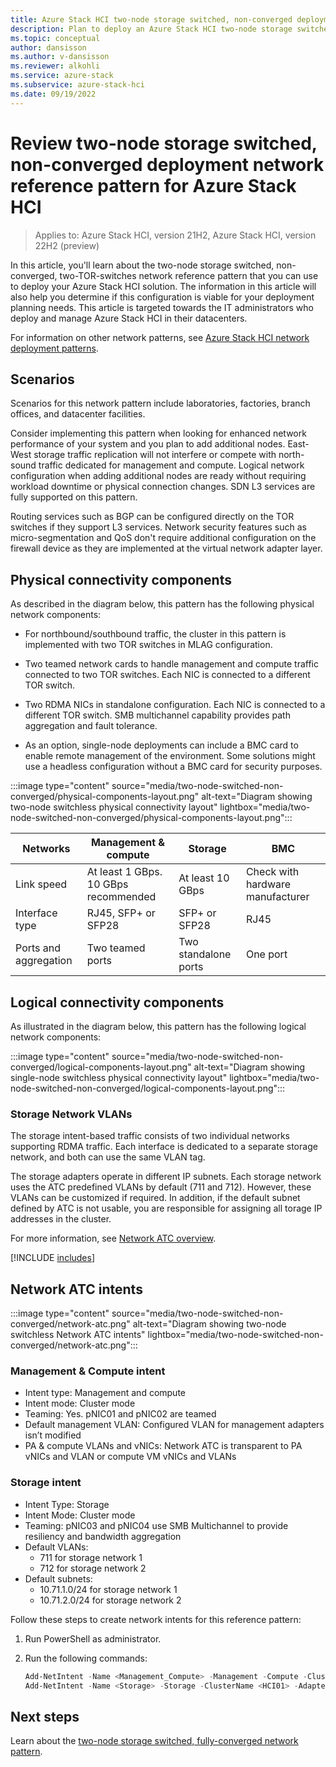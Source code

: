 ```yaml
---
title: Azure Stack HCI two-node storage switched, non-converged deployment network reference pattern
description: Plan to deploy an Azure Stack HCI two-node storage switched, non-converged network reference pattern.
ms.topic: conceptual
author: dansisson
ms.author: v-dansisson
ms.reviewer: alkohli
ms.service: azure-stack
ms.subservice: azure-stack-hci
ms.date: 09/19/2022
---
```


# Review two-node storage switched, non-converged deployment network reference pattern for Azure Stack HCI

> Applies to: Azure Stack HCI, version 21H2, Azure Stack HCI, version 22H2 (preview)

In this article, you'll learn about the two-node storage switched, non-converged, two-TOR-switches network reference pattern that you can use to deploy your Azure Stack HCI solution. The information in this article will also help you determine if this configuration is viable for your deployment planning needs. This article is targeted towards the IT administrators who deploy and manage Azure Stack HCI in their datacenters.

For information on other network patterns, see [Azure Stack HCI network deployment patterns](choose-network-pattern.md).

## Scenarios

Scenarios for this network pattern include laboratories, factories, branch offices, and datacenter facilities.

Consider implementing this pattern when looking for enhanced network performance of your system and you plan to add additional nodes. East-West storage traffic replication will not interfere or compete with north-sound traffic dedicated for management and compute. Logical network configuration when adding additional nodes are ready without requiring workload downtime or physical connection changes. SDN L3 services are fully supported on this pattern.

Routing services such as BGP can be configured directly on the TOR switches if they support L3 services. Network security features such as micro-segmentation and QoS don't require additional configuration on the firewall device as they are implemented at the virtual network adapter layer.

## Physical connectivity components

As described in the diagram below, this pattern has the following physical network components:

- For northbound/southbound traffic, the cluster in this pattern is implemented with two TOR switches in MLAG configuration.

- Two teamed network cards to handle management and compute traffic connected to two TOR switches. Each NIC is connected to a different TOR switch.

- Two RDMA NICs in standalone configuration. Each NIC is connected to a different TOR switch. SMB multichannel capability provides path aggregation and fault tolerance.

- As an option, single-node deployments can include a BMC card to enable remote management of the environment. Some solutions might use a headless configuration without a BMC card for security purposes.

:::image type="content" source="media/two-node-switched-non-converged/physical-components-layout.png" alt-text="Diagram showing two-node switchless physical connectivity layout" lightbox="media/two-node-switched-non-converged/physical-components-layout.png":::

|Networks|Management & compute|Storage|BMC|
|--|--|--|--|
|Link speed|At least 1 GBps. 10 GBps recommended|At least 10 GBps|Check with hardware manufacturer|
|Interface type|RJ45, SFP+ or SFP28|SFP+ or SFP28|RJ45|
|Ports and aggregation|Two teamed ports|Two standalone ports|One port|

## Logical connectivity components

As illustrated in the diagram below, this pattern has the following logical network components:

:::image type="content" source="media/two-node-switched-non-converged/logical-components-layout.png" alt-text="Diagram showing single-node switchless physical connectivity layout" lightbox="media/two-node-switched-non-converged/logical-components-layout.png":::

### Storage Network VLANs

The storage intent-based traffic consists of two individual networks supporting RDMA traffic. Each interface is dedicated to a separate storage network, and both can use the same VLAN tag.

The storage adapters operate in different IP subnets. Each storage network uses the ATC predefined VLANs by default (711 and 712). However, these VLANs can be customized if required. In addition, if the default subnet defined by ATC is not usable, you are responsible for assigning all torage IP addresses in the cluster.

For more information, see [Network ATC overview](/concepts/network-atc-overview.md).

[!INCLUDE [includes](includes/two-node-include.md)]

## Network ATC intents

:::image type="content" source="media/two-node-switched-non-converged/network-atc.png" alt-text="Diagram showing two-node switchless Network ATC intents" lightbox="media/two-node-switched-non-converged/network-atc.png":::

### Management & Compute intent

- Intent type: Management and compute
- Intent mode: Cluster mode
- Teaming: Yes. pNIC01 and pNIC02 are teamed
- Default management VLAN: Configured VLAN for management adapters isn’t modified
- PA & compute VLANs and vNICs: Network ATC is transparent to PA vNICs and VLAN or compute VM vNICs and VLANs

### Storage intent

- Intent Type: Storage
- Intent Mode: Cluster mode
- Teaming: pNIC03 and pNIC04 use SMB Multichannel to provide resiliency and bandwidth aggregation
- Default VLANs:
    - 711 for storage network 1
    - 712 for storage network 2
- Default subnets: 
    - 10.71.1.0/24 for storage network 1 
    - 10.71.2.0/24 for storage network 2

Follow these steps to create network intents for this reference pattern:

1. Run PowerShell as administrator.
1. Run the following commands:

    ```powershell
    Add-NetIntent -Name <Management_Compute> -Management -Compute -ClusterName <HCI01> -AdapterName <pNIC01, pNIC02>
    Add-NetIntent -Name <Storage> -Storage -ClusterName <HCI01> -AdapterName <pNIC03, pNIC04>
    ```

## Next steps

Learn about the [two-node storage switched, fully-converged network pattern](two-node-switched-converged.md).